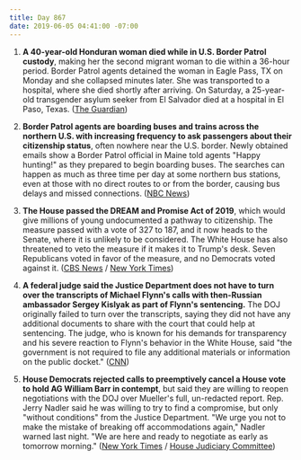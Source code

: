 ```yaml
---
title: Day 867
date: 2019-06-05 04:41:00 -07:00
---
```


1. **A 40-year-old Honduran woman died while in U.S. Border Patrol custody**, making her the second migrant woman to die within a 36-hour period. Border Patrol agents detained the woman in Eagle Pass, TX on Monday and she collapsed minutes later. She was transported to a hospital, where she died shortly after arriving. On Saturday, a 25-year-old transgender asylum seeker from El Salvador died at a hospital in El Paso, Texas. ([The Guardian](https://www.theguardian.com/us-news/live/2019/jun/04/trump-news-today-live-uk-trip-pelosi-impeachment-latest-updates-2020?page=with:block-5cf6e7f78f08f2552898479c#block-5cf6e7f78f08f2552898479c))

2. **Border Patrol agents are boarding buses and trains across the northern U.S. with increasing frequency to ask passengers about their citizenship status**, often nowhere near the U.S. border. Newly obtained emails show a Border Patrol official in Maine told agents "Happy hunting!" as they prepared to begin boarding buses. The searches can happen as much as three time per day at some northern bus stations, even at those with no direct routes to or from the border, causing bus delays and missed connections. ([NBC News](https://www.nbcnews.com/politics/immigration/border-patrol-searches-have-increased-greyhound-other-buses-far-border-n1012596))

3. **The House passed the DREAM and Promise Act of 2019**, which would give millions of young undocumented a pathway to citizenship. The measure passed with a vote of 327 to 187, and it now heads to the Senate, where it is unlikely to be considered. The White House has also threatened to veto the measure if it makes it to Trump's desk. Seven Republicans voted in favor of the measure, and no Democrats voted against it. ([CBS News](https://www.cbsnews.com/news/dream-and-promise-act-2019-passes-house-approves-bill-that-would-place-millions-of-immigrants-on-path-to-citizenship/) / [New York Times](https://www.nytimes.com/2019/06/04/us/politics/dream-promise-act.html))

4. **A federal judge said the Justice Department does not have to turn over the transcripts of Michael Flynn's calls with then-Russian ambassador Sergey Kislyak as part of Flynn's sentencing.** The DOJ originally failed to turn over the transcripts, saying they did not have any additional documents to share with the court that could help at sentencing. The judge, who is known for his demands for transparency and his severe reaction to Flynn's behavior in the White House, said "the government is not required to file any additional materials or information on the public docket." ([CNN](https://www.cnn.com/2019/06/04/politics/flynn-kislyak-sullivan-transcript/index.html))

5. **House Democrats rejected calls to preemptively cancel a House vote to hold AG William Barr in contempt**, but said they are willing to reopen negotiations with the DOJ over Mueller's full, un-redacted report. Rep. Jerry Nadler said he was willing to try to find a compromise, but only "without conditions" from the Justice Department. "We urge you not to make the mistake of breaking off accommodations again," Nadler warned last night. "We are here and ready to negotiate as early as tomorrow morning." ([New York Times](https://www.nytimes.com/2019/06/04/us/politics/trump-hope-hicks-annie-donaldson.html) / [House Judiciary Committee](https://judiciary.house.gov/news/press-releases/chairman-nadler-rejects-doj-demand-house-cancel-contempt-vote-resuming))